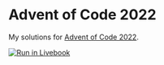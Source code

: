 # Advent of Code 2022

My solutions for [Advent of Code 2022](https://adventofcode.com/2022).

[![Run in Livebook](https://livebook.dev/badge/v1/black.svg)](https://livebook.dev/run?url=https%3A%2F%2Fgithub.com%2Fnandofarias%2Fadvent_of_code_2022%2Fblob%2Fmain%2Flivebooks%2Findex.livemd)
